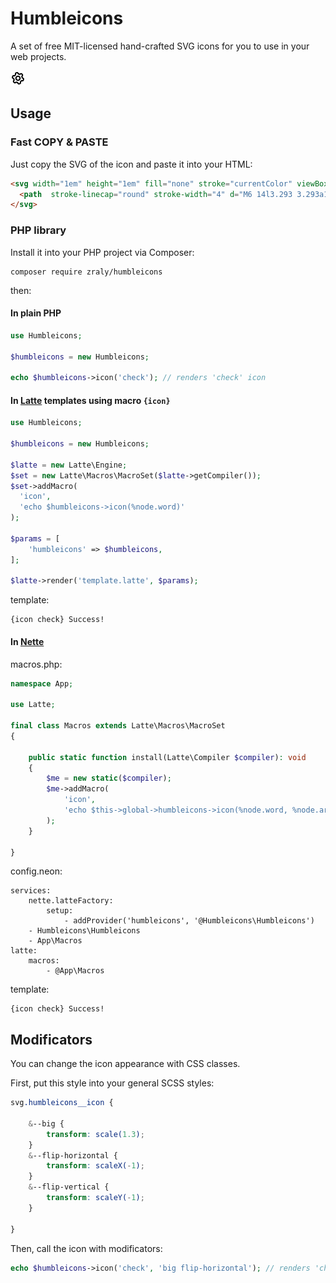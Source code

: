 # Humbleicons

A set of free MIT-licensed hand-crafted SVG icons for you to use in your web projects.

![cog icon](src/icons/cog.svg?raw=true)

## Usage

### Fast COPY & PASTE

Just copy the SVG of the icon and paste it into your HTML:

```html
<svg width="1em" height="1em" fill="none" stroke="currentColor" viewBox="0 0 24 24" style="top: .125em; position: relative;">
  <path  stroke-linecap="round" stroke-width="4" d="M6 14l3.293 3.293a1 1 0 001.414 0L19 9"/>
</svg>
```

### PHP library

Install it into your PHP project via Composer:

```
composer require zraly/humbleicons
```

then:

#### In plain PHP

```php
use Humbleicons;

$humbleicons = new Humbleicons;

echo $humbleicons->icon('check'); // renders 'check' icon
```

#### In [Latte](https://latte.nette.org) templates using macro `{icon}` 

```php
use Humbleicons;

$humbleicons = new Humbleicons;

$latte = new Latte\Engine;
$set = new Latte\Macros\MacroSet($latte->getCompiler());
$set->addMacro(
  'icon',
  'echo $humbleicons->icon(%node.word)'
);

$params = [
	'humbleicons' => $humbleicons,
];

$latte->render('template.latte', $params);
```

template:

```latte
{icon check} Success!
```

#### In [Nette](https://nette.org)

macros.php:

```php
namespace App;

use Latte;

final class Macros extends Latte\Macros\MacroSet
{

	public static function install(Latte\Compiler $compiler): void
	{
		$me = new static($compiler);
		$me->addMacro(
			'icon',
			'echo $this->global->humbleicons->icon(%node.word, %node.args)'
		);
	}

}
```

config.neon:

```neon
services:
	nette.latteFactory:
		setup:
			- addProvider('humbleicons', '@Humbleicons\Humbleicons')
	- Humbleicons\Humbleicons
	- App\Macros
latte:
	macros:
		- @App\Macros			
```
template:

```latte
{icon check} Success!
```

## Modificators

You can change the icon appearance with CSS classes. 

First, put this style into your general SCSS styles:

```scss
svg.humbleicons__icon {

	&--big {
		transform: scale(1.3);
	}
	&--flip-horizontal {
		transform: scaleX(-1);
	}
	&--flip-vertical {
		transform: scaleY(-1);
	}

}
```

Then, call the icon with modificators:

```php
echo $humbleicons->icon('check', 'big flip-horizontal'); // renders 'check' icon with modificators
```